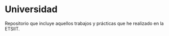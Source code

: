 # Universidad

Repositorio que incluye aquellos trabajos y prácticas que he realizado en la ETSIIT.
